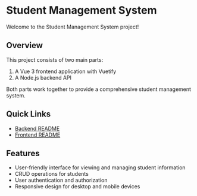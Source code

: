 # Student Management System

Welcome to the Student Management System project!

## Overview

This project consists of two main parts:
1. A Vue 3 frontend application with Vuetify
2. A Node.js backend API

Both parts work together to provide a comprehensive student management system.

## Quick Links

- [Backend README](../educa_student_backend/README.md)
- [Frontend README](../educa_student_frontend/README.md)

## Features

- User-friendly interface for viewing and managing student information
- CRUD operations for students
- User authentication and authorization
- Responsive design for desktop and mobile devices
